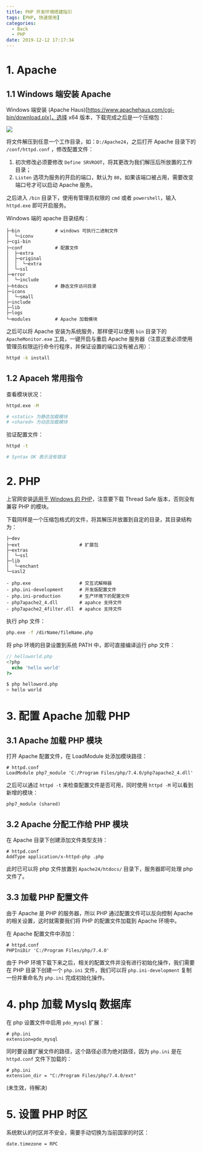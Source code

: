```yaml
---
title: PHP 开发环境搭建指引
tags: [PHP, 快速使用]
categories:
  - Back
  - PHP
date: 2019-12-12 17:17:34
---
```


# 1. Apache

## 1.1 Windows 端安装 Apache

Windows 端安装 (Apache Haus)[https://www.apachehaus.com/cgi-bin/download.plx]，选择 x64 版本，下载完成之后是一个压缩包：

![](http://img.cdn.esunr.xyz/markdown/20191211161848.png)

将文件解压到任意一个工作目录，如：`D:/Apache24`，之后打开 Apache 目录下的 `/conf/httpd.conf` ，修改配置文件：

1. 初次修改必须要修改 `Define SRVROOT`，将其更改为我们解压后所放置的工作目录；
2. `Listen` 选项为服务的开启的端口，默认为 `80`，如果该端口被占用，需要改变端口号才可以启动 Apache 服务。

之后进入 `/bin` 目录下，使用有管理员权限的 `cmd` 或者 `powershell`，输入 `httpd.exe` 即可开启服务。


Windows 端的 apache 目录结构：

```
├─bin             # windows 可执行二进制文件
│  └─iconv
├─cgi-bin
├─conf            # 配置文件
│  ├─extra
│  ├─original
│  │  └─extra
│  └─ssl
├─error
│  └─include
├─htdocs          # 静态文件访问目录
├─icons
│  └─small
├─include
├─lib
├─logs
└─modules         # Apache 加载模块
```

之后可以将 Apache 安装为系统服务，那样便可以使用 `bin` 目录下的 `ApacheMonitor.exe` 工具，一键开启与重启 Apache 服务器（注意这里必须使用管理员权限运行命令行程序，并保证设置的端口没有被占用）：

```sh
httpd -k install
```

## 1.2 Apaceh 常用指令

查看模块状况：

```sh
httpd.exe -M

# <static> 为静态加载模块
# <shared> 为动态加载模块
```

验证配置文件：

```sh
httpd -t

# Syntax OK 表示没有错误
```

# 2. PHP

上官网安装[适用于 Windows 的 PHP](https://windows.php.net/download)，注意要下载 Thread Safe 版本，否则没有兼容 PHP 的模块。

下载同样是一个压缩包格式的文件，将其解压并放置到自定的目录，其目录结构为：

```
├─dev
├─ext                      # 扩展包
├─extras
│  └─ssl
├─lib
│  └─enchant
└─sasl2

- php.exe                  # 交互式解释器
- php.ini-development      # 开发版配置文件
- php.ini-production       # 生产环境下的配置文件
- php7apache2_4.dll        # apahce 支持文件
- php7apache2_4filter.dll  # apahce 支持文件
```

执行 php 文件：

```sh
php.exe -f /dirName/fileName.php
```

将 php 环境的目录设置到系统 PATH 中，即可直接编译运行 php 文件：

```php
// helloworld.php
<?php
  echo 'hello world'
?>
```

```sh
$ php helloword.php
> hello world
```

# 3. 配置 Apache 加载 PHP

## 3.1 Apache 加载 PHP 模块

打开 Apache 配置文件，在 LoadModule 处添加模块路径：

```
# httpd.conf
LoadModule php7_module 'C:/Program Files/php/7.4.0/php7apache2_4.dll'
```

之后可以通过 `httpd -t` 来检查配置文件是否可用，同时使用 `httpd -M` 可以看到新增的模块：

```
php7_module (shared)
```

## 3.2 Apache 分配工作给 PHP 模块

在 Apache 目录下创建添加文件类型支持：

```
# httpd.conf
AddType application/x-httpd-php .php
```

此时已可以将 php 文件放置到 `Apache24/htdocs/` 目录下，服务器即可处理 php 文件了。

## 3.3 加载 PHP 配置文件

由于 Apache 是 PHP 的服务器，所以 PHP 通过配置文件可以反向控制 Apache 的相关设置，这时就需要我们将 PHP 的配置文件加载到 Apache 环境中。

在 Apache 配置文件中添加：

```
# httpd.conf
PHPIniDir 'C:/Program Files/php/7.4.0'
```

由于 PHP 环境下载下来之后，相关的配置文件并没有进行初始化操作，我们需要在 PHP 目录下创建一个 `php.ini` 文件，我们可以将 `php.ini-development` 复制一份并重命名为 `php.ini` 完成初始化操作。

# 4. php 加载 Myslq 数据库

在 php 设置文件中启用 `pdo_mysql` 扩展：

```
# php.ini
extension=pdo_mysql
```

同时要设置扩展文件的路径，这个路径必须为绝对路径，因为 `php.ini` 是在 `httpd.conf` 文件下加载的：

```
# php.ini
extension_dir = "C:/Program Files/php/7.4.0/ext"
```

(未生效，待解决)

# 5. 设置 PHP 时区

系统默认的时区并不安全，需要手动切换为当前国家的时区：

```
date.timezone = RPC
```